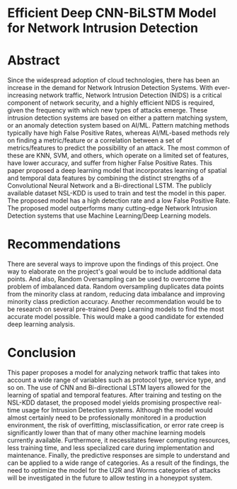 # Efficient Deep CNN-BiLSTM Model for Network Intrusion Detection
# Abstract

Since the widespread adoption of cloud technologies, there has been an increase in the demand for Network Intrusion Detection Systems. With ever-increasing network traffic, Network Intrusion Detection (NIDS) is a critical component of network security, and a highly efficient NIDS is required, given the frequency with which new types of attacks emerge. These intrusion detection systems are based on either a pattern matching system, or an anomaly detection system based on AI/ML. Pattern matching methods typically have high False Positive Rates, whereas AI/ML-based methods rely on finding a metric/feature or a correlation between a set of metrics/features to predict the possibility of an attack. The most common of these are KNN, SVM, and others, which operate on a limited set of features, have lower accuracy, and suffer from higher False Positive Rates. This paper proposed a deep learning model that incorporates learning of spatial and temporal data features by combining the distinct strengths of a Convolutional Neural Network and a Bi-directional LSTM. The publicly available dataset NSL-KDD is used to train and test the model in this paper. The proposed model has a high detection rate and a low False Positive Rate. The proposed model outperforms many cutting-edge Network Intrusion Detection systems that use Machine Learning/Deep Learning models.

# Recommendations

There are several ways to improve upon the findings of this project. One way to elaborate on the project's goal would be to include additional data points. And also, Random Oversampling can be used to overcome the problem of imbalanced data. Random oversampling duplicates data points from the minority class at random, reducing data imbalance and improving minority class prediction accuracy. Another recommendation would be to be research on several pre-trained Deep Learning models to find the most accurate model possible. This would make a good candidate for extended deep learning analysis.

# Conclusion

This paper proposes a model for analyzing network traffic that takes into account a wide range of variables such as protocol type, service type, and so on. The use of CNN and Bi-directional LSTM layers allowed for the learning of spatial and temporal features. After training and testing on the NSL-KDD dataset, the proposed model yields promising prospective real-time usage for Intrusion Detection systems. Although the model would almost certainly need to be professionally monitored in a production environment, the risk of overfitting, misclassification, or error rate creep is significantly lower than that of many other machine learning models currently available. Furthermore, it necessitates fewer computing resources, less training time, and less specialized care during implementation and maintenance. Finally, the predictive responses are simple to understand and can be applied to a wide range of categories. As a result of the findings, the need to optimize the model for the U2R and Worms categories of attacks will be investigated in the future to allow testing in a honeypot system.